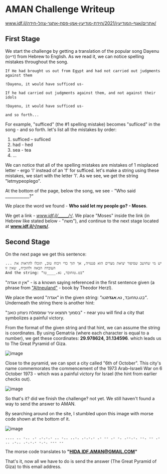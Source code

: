 # AMAN Challenge Writeup
www.idf.il/אתרים/אגף-המודיעין/2021/חידת-מודיעין-אמן-פסח-אתגר-צהל-חידה/

## First Stage
We start the challenge by getting a translation of the popular song Dayenu (דיינו) from Hebrew to English.
As we read it, we can notice spelling mistakes throughout the song.

```
If He had brought us out from Egypt and had not carried out judgments against them

!Dayenu, it would have sufficed us-

If he had carried out judgments against them, and not against their idols

!Dayenu, it would have sufficed us-

and so forth...
```
For example, "sufficed" (the #1 spelling mistake) becomes "sufliced" in the song - and so forth.
let's list all the mistakes by order:
1. sufficed – sufliced
2. had - hed
3. sea - tea
4. ...

We can notice that all of the spelling mistakes are mistakes of 1 misplaced letter - ergo 'l' instead of an 'f' for sufficed.
let's make a string using these mistakes, we start with the letter 'l'.
As we see, we get the string "letmypeoplego".

At the bottom of the page, below the song, we see - "Who said ____________?"

We place the word we found - **Who said let my people go? - Moses**.

We get a link - _www.idf.il/_____/י/_.
We place "Moses" inside the link (in Hebrew like stated below - "משה"),
and continue to the next stage located at **www.idf.il/משה/י/**.

## Second Stage
On the next page we get this sentence:
```
... יש מי שחושב שסיפור יציאת מצרים הוא פנטזיה, אך תוך כדי ויכוח טוב, תוכלו להראות את העובדה הבאה ולהוכיח, שאין זו
And the string: "בט.טזחובד, גא.____טו"
```

"אין זו אגדה" - is a known saying referenced in the first sentence given (a phrase from ["Altneuland"](https://en.wikipedia.org/wiki/The_Old_New_Land) - book by Theodor Herzl).

We place the word "אגדה" in the given string: *"בט.טזחובד, גא.**אגדה**טו"*.
Underneath the string there is another hint: 

"בסמוך תמצאו עיר שמסמלת ניצחון כואב" - near you will find a city that symbolizes a painful victory.

From the format of the given string and that hint, we can assume the string is coordinates.
By using Gematria (where each character is equal to a number), we get these coordinates: **29.978624, 31.134596**.
which leads us to The Great Pyramid of Giza.

![image](https://user-images.githubusercontent.com/59180254/112946982-df94c180-913e-11eb-861d-bde497257d19.png)

Close to the pyramid, we can spot a city called "6th of October".
This city's name commemorates the commencement of the 1973 Arab–Israeli War on 6 October 1973 - which was a painful victory for Israel (the hint from earlier checks out).

![image](https://user-images.githubusercontent.com/59180254/112949244-ae69c080-9141-11eb-8b5f-86b7b2afc56a.png)

So that's it? did we finish the challenge? not yet.
We still haven't found a way to send the answer to AMAN.

By searching around on the site, I stumbled upon this image with morse code shown at the bottom of it.

![image](https://user-images.githubusercontent.com/59180254/112947546-9729d380-913f-11eb-960b-060f04d01154.png)

```.... .. -.. .- .-.-.- .. -.. ..-. .-.-.- .- -- .- -. .--.-. --. -- .- .. .-.. .-.-.- -.-. --- --```

The morse code translates to **"HIDA.IDF.AMAN@GMAIL.COM"**

That's it, now all we have to do is send the answer (The Great Pyramid of Giza) to this email address.
